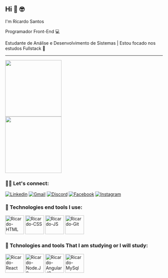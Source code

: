 ## Hi 👋 🤓

I'm Ricardo Santos

Programador Front-End 💻

Estudante de Análise e Desenvolvimento de Sistemas | Estou focado nos estudos Fullstack 📖
<hr>
<div>
 <img height="180em" src="https://github-readme-stats.vercel.app/api?username=ricardo93santos&show_icons=true&theme=gruvbox"/><br>
 <img height="180em" src="https://github-readme-stats.vercel.app/api/top-langs/?username=ricardo93santos&layout=compact&theme=gruvbox"/>
</div>

### 🤜🤛 Let's connect:

[![Linkedin](https://img.shields.io/badge/LinkedIn-0077B5?style=for-the-badge&logo=linkedin&logoColor=white)](https://www.linkedin.com/in/ricardo-santos-997429145/)
[![Gmail](https://img.shields.io/badge/Gmail-D14836?style=for-the-badge&logo=gmail&logoColor=white)](https://mail.google.com/mail/u/0/?ogbl#inbox)
[![Discord](https://img.shields.io/badge/Discord-7289DA?style=for-the-badge&logo=discord&logoColor=white)](https://discord.com/channels/@me)
[![Facebook](https://img.shields.io/badge/Facebook-1877F2?style=for-the-badge&logo=facebook&logoColor=white)](https://www.facebook.com/profile.php?id=100033654708986)
[![Instagram](https://img.shields.io/badge/Instagram-E4405F?style=for-the-badge&logo=instagram&logoColor=white)](https://www.instagram.com/ricardosantos4828/)

### 🔨 Technologies end tools I use:
<div> 
  <img aling="center" alt="Ricardo-HTML" height="60" widht="90" src="https://cdn.jsdelivr.net/gh/devicons/devicon/icons/html5/html5-original.svg" />
  <img aling="center" alt="Ricardo-CSS" height="60" widht="90" src="https://cdn.jsdelivr.net/gh/devicons/devicon/icons/css3/css3-original.svg" />
  <img aling="center" alt="Ricardo-JS" height="60" widht="90" src="https://cdn.jsdelivr.net/gh/devicons/devicon/icons/javascript/javascript-original.svg" />
  <img aling="center" alt="Ricardo-Git" height="60" widht="90" src="https://cdn.jsdelivr.net/gh/devicons/devicon/icons/git/git-plain-wordmark.svg" />
 </div>

### 🔨 Tchnologies and tools That I am studying or I will study:
<div>
<img aling="center" alt="Ricardo-React" height="60" widht="90" src="https://cdn.jsdelivr.net/gh/devicons/devicon/icons/react/react-original.svg" />
<img aling="center" alt="Ricardo-Node.JS" height="60" widht="90" src="https://cdn.jsdelivr.net/gh/devicons/devicon/icons/nodejs/nodejs-original-wordmark.svg" />
<img aling="center" alt="Ricardo-AngularJS" height="60" widht="90" src="https://cdn.jsdelivr.net/gh/devicons/devicon/icons/angularjs/angularjs-original.svg" />
<img aling="center" alt="Ricardo-MySql" height="60" widht="90" src="https://cdn.jsdelivr.net/gh/devicons/devicon/icons/mysql/mysql-original-wordmark.svg" />
</div>
